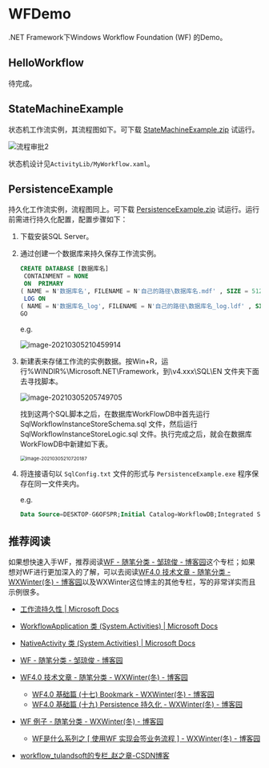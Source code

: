 # WFDemo
.NET Framework下Windows Workflow Foundation (WF) 的Demo。



## HelloWorkflow

待完成。



## StateMachineExample

状态机工作流实例，其流程图如下。可下载 [StateMachineExample.zip](https://github.com/HathWallace/WFDemo/releases/download/v1.0/StateMachineExample.zip) 试运行。

![流程审批2](https://gitee.com/MouZhuangZi/pic-go/raw/master/%E6%B5%81%E7%A8%8B%E5%AE%A1%E6%89%B92.png)

状态机设计见`ActivityLib/MyWorkflow.xaml`。



## PersistenceExample

持久化工作流实例，流程图同上。可下载 [PersistenceExample.zip](https://github.com/HathWallace/WFDemo/releases/download/v1.0/PersistenceExample.zip) 试运行。运行前需进行持久化配置，配置步骤如下：

1. 下载安装SQL Server。

2. 通过创建一个数据库来持久保存工作流实例。

   ```sql
   CREATE DATABASE [数据库名]
    CONTAINMENT = NONE
    ON  PRIMARY 
   ( NAME = N'数据库名', FILENAME = N'自己的路径\数据库名.mdf' , SIZE = 5120KB , MAXSIZE = UNLIMITED, FILEGROWTH = 1024KB )
    LOG ON 
   ( NAME = N'数据库名_log', FILENAME = N'自己的路径\数据库名_log.ldf' , SIZE = 2048KB , MAXSIZE = 2048GB , FILEGROWTH = 10%)
   GO
   ```
   e.g.
   
   ![image-20210305210459914](https://gitee.com/MouZhuangZi/pic-go/raw/master/image-20210305210459914.png)
   
3. 新建表来存储工作流的实例数据。按Win+R，运行%WINDIR%\Microsoft.NET\Framework，到\v4.xxx\SQL\EN 文件夹下面去寻找脚本。

   ![image-20210305205749705](https://gitee.com/MouZhuangZi/pic-go/raw/master/image-20210305205749705.png)

   找到这两个SQL脚本之后，在数据库WorkFlowDB中首先运行 SqlWorkflowInstanceStoreSchema.sql 文件，然后运行 SqlWorkflowInstanceStoreLogic.sql 文件。执行完成之后，就会在数据库WorkFlowDB中新建如下表。

   <img src="https://gitee.com/MouZhuangZi/pic-go/raw/master/image-20210305210720187.png" alt="image-20210305210720187" style="zoom: 67%;" />

4. 将连接语句以 `SqlConfig.txt` 文件的形式与 `PersistenceExample.exe` 程序保存在同一文件夹内。

   e.g.

   ```sql
   Data Source=DESKTOP-G6OFSPR;Initial Catalog=WorkflowDB;Integrated Security=TRUE;
   ```



## 推荐阅读

如果想快速入手WF，推荐阅读[WF - 随笔分类 - 邹琼俊 - 博客园](https://www.cnblogs.com/jiekzou/category/925128.html)这个专栏；如果想对WF进行更加深入的了解，可以去阅读[WF4.0 技术文章 - 随笔分类 - WXWinter(冬) - 博客园](https://www.cnblogs.com/foundation/category/215023.html)以及WXWinter这位博主的其他专栏，写的非常详实而且示例很多。

- [工作流持久性 | Microsoft Docs](https://docs.microsoft.com/zh-cn/dotnet/framework/windows-workflow-foundation/workflow-persistence)
- [WorkflowApplication 类 (System.Activities) | Microsoft Docs](https://docs.microsoft.com/zh-cn/dotnet/api/system.activities.workflowapplication?view=netframework-4.8)
- [NativeActivity 类 (System.Activities) | Microsoft Docs](https://docs.microsoft.com/zh-cn/dotnet/api/system.activities.nativeactivity?view=netframework-4.8)
- [WF - 随笔分类 - 邹琼俊 - 博客园](https://www.cnblogs.com/jiekzou/category/925128.html)
- [WF4.0 技术文章 - 随笔分类 - WXWinter(冬) - 博客园](https://www.cnblogs.com/foundation/category/215023.html)
  - [WF4.0 基础篇 (十七) Bookmark - WXWinter(冬) - 博客园](https://www.cnblogs.com/foundation/archive/2010/01/08/1642614.html)
  - [WF4.0 基础篇 (十九) Persistence 持久化 - WXWinter(冬) - 博客园](https://www.cnblogs.com/foundation/archive/2010/01/15/1648611.html)

- [WF 例子 - 随笔分类 - WXWinter(冬) - 博客园](https://www.cnblogs.com/foundation/category/212579.html)
  - [WF是什么系列之 [ 使用WF 实现会签业务流程 ] - WXWinter(冬) - 博客园](https://www.cnblogs.com/foundation/archive/2010/03/04/1678612.html)

- [workflow_tulandsoft的专栏_赵之章-CSDN博客](https://blog.csdn.net/tulandsoft/category_7757574.html)